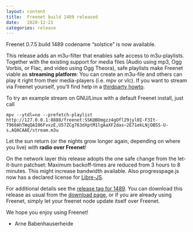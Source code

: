 ```yaml
---
layout: content
title:  Freenet build 1489 released
date:   2020-12-21
categories: release
---
```

Freenet 0.7.5 build 1489 codename “solstice” is now available.


This release adds an m3u-filter that enables safe access to m3u-playlists.
Together with the existing support for media files (Audio using mp3,
Ogg Vorbis, or Flac, and video using Ogg Theora), safe playlists make
Freenet viable as **streaming platform**: You can create an m3u-file
and others can play it right from their media-players (i.e. mpv or
vlc). If you want to stream via Freenet yourself, you’ll find help in
a [thirdparty howto][streaming-howto].

To try an example stream on GNU/Linux with a default Freenet install, just call

    mpv --ytdl=no --prefetch-playlist http://127.0.0.1:8888/freenet:SSK@BOmgzz4gOfl29jyl0I-F3It-T960AhTWqQAI06FvxzE,U57ZCg763dXptM1lgAaXF2das~2E71ekLNjOBSS-U-s,AQACAAE/stream.m3u

Let the sun return (or the nights grow longer again, depending on where you live) with **radio over Freenet**!


On the network layer this release adopts
the one safe change from the let-it-burn patchset: 
Maximum backoff-times are reduced from 3 hours to 8 minutes.
This might increase bandwidth available.
Also progresspage.js now has a declared license for [Libre-JS][].


For additional details see the [release tag for 1489][releasetag1489].
You can download this release as usual from the [download page][],
or if you are already using Freenet, simply let your freenet node
update itself over Freenet.


We hope you enjoy using Freenet!


- Arne Babenhauserheide

[releasetag1489]: https://github.com/freenet/fred/releases/tag/build01489
[download page]: pages/download.html
[Libre-JS]: https://www.gnu.org/software/librejs/
[streaming-howto]: https://www.draketo.de/software/stream-over-freenet.html
